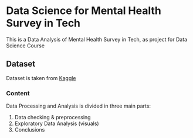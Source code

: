 # Data Science for Mental Health Survey in Tech

This is a Data Analysis of Mental Health Survey in Tech, as project for Data Science Course<br />


## Dataset

Dataset is taken from [Kaggle](https://www.kaggle.com/datasets/anth7310/mental-health-in-the-tech-industry)


### Content

Data Processing and Analysis is divided in three main parts:

1. Data checking & preprocessing
2. Exploratory Data Analysis (visuals)
3. Conclusions
